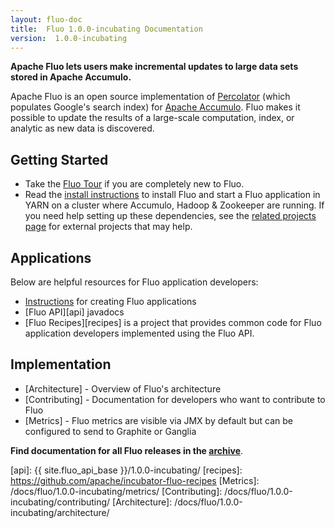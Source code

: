```yaml
---
layout: fluo-doc
title:  Fluo 1.0.0-incubating Documentation
version:  1.0.0-incubating
---
```


**Apache Fluo lets users make incremental updates to large data sets stored in Apache Accumulo.**

Apache Fluo is an open source implementation of [Percolator][percolator] (which populates
Google's search index) for [Apache Accumulo][accumulo]. Fluo makes it possible to update the results
of a large-scale computation, index, or analytic as new data is discovered.

## Getting Started

* Take the [Fluo Tour][tour] if you are completely new to Fluo.
* Read the [install instructions][install] to install Fluo and start a Fluo application in YARN on a
  cluster where Accumulo, Hadoop & Zookeeper are running. If you need help setting up these
  dependencies, see the [related projects page][related] for external projects that may help.

## Applications

Below are helpful resources for Fluo application developers:

*  [Instructions][apps] for creating Fluo applications
*  [Fluo API][api] javadocs
*  [Fluo Recipes][recipes] is a project that provides common code for Fluo application developers
   implemented using the Fluo API.

## Implementation

*  [Architecture] - Overview of Fluo's architecture
*  [Contributing] - Documentation for developers who want to contribute to Fluo
*  [Metrics] - Fluo metrics are visible via JMX by default but can be configured to send to Graphite
   or Ganglia

**Find documentation for all Fluo releases in the [archive](/docs/)**.

[related]: /related-projects/
[tour]: /tour/
[accumulo]: https://accumulo.apache.org
[percolator]: https://research.google.com/pubs/pub36726.html
[install]: /docs/fluo/1.0.0-incubating/install/
[apps]: /docs/fluo/1.0.0-incubating/applications/
[api]: {{ site.fluo_api_base }}/1.0.0-incubating/
[recipes]: https://github.com/apache/incubator-fluo-recipes
[Metrics]: /docs/fluo/1.0.0-incubating/metrics/
[Contributing]: /docs/fluo/1.0.0-incubating/contributing/
[Architecture]: /docs/fluo/1.0.0-incubating/architecture/
